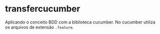# transfercucumber
Aplicando o conceito BDD com a biblioteca cucumber.
No cucumber utiliza os arquivos de extensão `.feature`.
